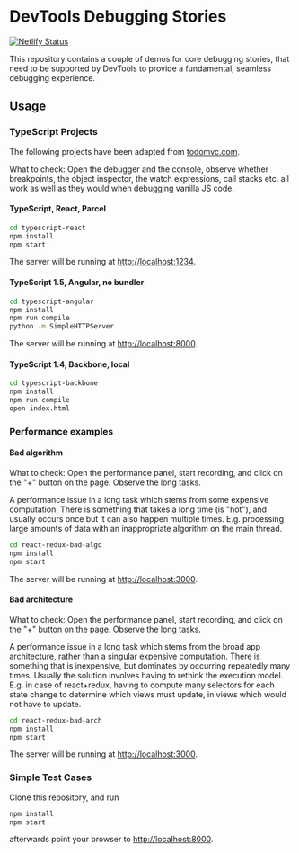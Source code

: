 # DevTools Debugging Stories

[![Netlify Status](https://api.netlify.com/api/v1/badges/8bb6ebef-9656-4ca5-bd98-56f8c605cfe6/deploy-status)](https://app.netlify.com/sites/devtools-dbg-stories/deploys)

This repository contains a couple of demos for core debugging stories, that need to be supported by DevTools to provide a fundamental, seamless debugging experience.

## Usage

### TypeScript Projects

The following projects have been adapted from [todomvc.com](https://todomvc.com/).

What to check: Open the debugger and the console, observe whether breakpoints, the object inspector, the watch expressions, call stacks etc. all work as well as they would when debugging vanilla JS code.

#### TypeScript, React, Parcel

```sh
cd typescript-react
npm install
npm start
```

The server will be running at [http://localhost:1234](http://localhost:1234).

#### TypeScript 1.5, Angular, no bundler

```sh
cd typescript-angular
npm install
npm run compile
python -m SimpleHTTPServer
```

The server will be running at [http://localhost:8000](http://localhost:8000).

#### TypeScript 1.4, Backbone, local

```sh
cd typescript-backbone
npm install
npm run compile
open index.html
```

### Performance examples

#### Bad algorithm

What to check: Open the performance panel, start recording, and click on the "+" button on the page. Observe the long tasks.

A performance issue in a long task which stems from some expensive computation. There is something that takes a long time (is "hot"), and usually occurs once but it can also happen multiple times. E.g. processing large amounts of data with an inappropriate algorithm on the main thread.

```sh
cd react-redux-bad-algo
npm install
npm start
```

The server will be running at [http://localhost:3000](http://localhost:3000).

#### Bad architecture

What to check: Open the performance panel, start recording, and click on the "+" button on the page. Observe the long tasks.

A performance issue in a long task which stems from the broad app architecture, rather than a singular expensive computation. There is something that is inexpensive, but dominates by occurring repeatedly many times. Usually the solution involves having to rethink the execution model. E.g. in case of react+redux, having to compute many selectors for each state change to determine which views must update, in views which would not have to update.

```sh
cd react-redux-bad-arch
npm install
npm start
```

The server will be running at [http://localhost:3000](http://localhost:3000).

### Simple Test Cases

Clone this repository, and run

```sh
npm install
npm start
```

afterwards point your browser to [http://localhost:8000](http://localhost:8000).
